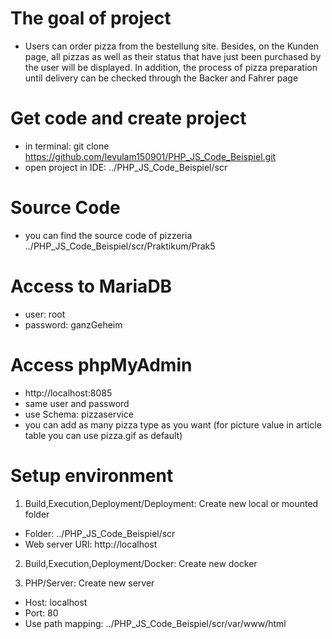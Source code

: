 # The goal of project

* Users can order pizza from the bestellung site. Besides, on the Kunden page, all pizzas as well as their status that have just been purchased by the user will be displayed. In addition, the process of pizza preparation until delivery can be checked through the Backer and Fahrer page

# Get code and create project

* in terminal: git clone https://github.com/levulam150901/PHP_JS_Code_Beispiel.git
* open project in IDE: ../PHP_JS_Code_Beispiel/scr

# Source Code

* you can find the source code of pizzeria ../PHP_JS_Code_Beispiel/scr/Praktikum/Prak5

# Access to MariaDB

* user: root
* password: ganzGeheim

# Access phpMyAdmin

* http://localhost:8085
* same user and password
* use Schema: pizzaservice
* you can add as many pizza type as you want (for picture value in article table you can use pizza.gif as default)

# Setup environment

1) Build,Execution,Deployment/Deployment: Create new local or mounted folder

* Folder: ../PHP_JS_Code_Beispiel/scr
* Web server URl: http://localhost

2) Build,Execution,Deployment/Docker: Create new docker

3) PHP/Server: Create new server

* Host: localhost
* Port: 80
* Use path mapping: ../PHP_JS_Code_Beispiel/scr/var/www/html
